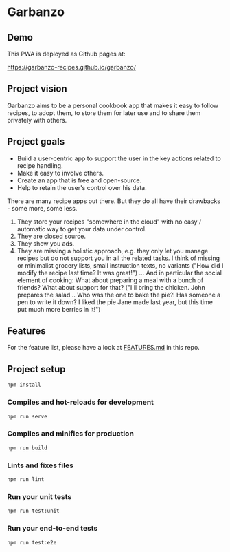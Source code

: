 # Garbanzo

## Demo

This PWA is deployed as Github pages at:

https://garbanzo-recipes.github.io/garbanzo/

## Project vision
Garbanzo aims to be a personal cookbook app that makes it easy to follow recipes, to adopt them, to store them for later use and to share them privately with others.

## Project goals
- Build a user-centric app to support the user in the key actions related to recipe handling.
- Make it easy to involve others.
- Create an app that is free and open-source.
- Help to retain the user's control over his data.

There are many recipe apps out there. But they do all have their drawbacks - some more, some less.
1. They store your recipes "somewhere in the cloud" with no easy / automatic way to get your data under control.
2. They are closed source.
3. They show you ads.
4. They are missing a holistic approach, e.g. they only let you manage recipes but do not support you in all the related tasks. I think of missing or minimalist grocery lists, small instruction texts, no variants ("How did I modify the recipe last time? It was great!") ... And in particular the social element of cooking: What about preparing a meal with a bunch of friends? What about support for that? ("I'll bring the chicken. John prepares the salad... Who was the one to bake the pie?! Has someone a pen to write it down? I liked the pie Jane made last year, but this time put much more berries in it!")

## Features

For the feature list, please have a look at [FEATURES.md](FEATURES.md) in this repo.

## Project setup
```
npm install
```

### Compiles and hot-reloads for development
```
npm run serve
```

### Compiles and minifies for production
```
npm run build
```

### Lints and fixes files
```
npm run lint
```

### Run your unit tests
```
npm run test:unit
```

### Run your end-to-end tests
```
npm run test:e2e
```
